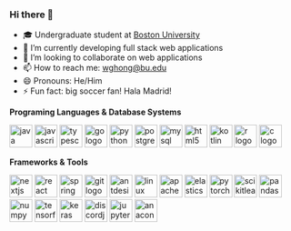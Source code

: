 ### Hi there 👋
- 🎓 Undergraduate student at [Boston University](https://www.bu.edu/)
- 🌱 I’m currently developing full stack web applications
- 👯 I’m looking to collaborate on web applications
- 📫 How to reach me: wghong@bu.edu
- 😄 Pronouns: He/Him
- ⚡ Fun fact: big soccer fan! Hala Madrid!
<!--
- 🔭 I’m currently working on ...
- 🤔 I’m looking for help with ...
- 💬 Ask me about ...
-->



**Programing Languages & Database Systems**
<div align="left">
  <img src="https://cdn.jsdelivr.net/gh/devicons/devicon/icons/java/java-original.svg" height="40" width="40" alt="java logo"  />
  <img src="https://cdn.jsdelivr.net/gh/devicons/devicon/icons/javascript/javascript-original.svg" height="40" width="40" alt="javascript logo"  />
  <img src="https://cdn.jsdelivr.net/gh/devicons/devicon/icons/typescript/typescript-original.svg" height="40" width="40" alt="typescript logo"  />
  <img src="https://cdn.jsdelivr.net/gh/devicons/devicon/icons/go/go-original.svg" height="40" width="40" alt="go logo" />
  <img src="https://cdn.jsdelivr.net/gh/devicons/devicon/icons/python/python-original.svg" height="40" width="40" alt="python logo"  />
  <img src="https://cdn.jsdelivr.net/gh/devicons/devicon/icons/postgresql/postgresql-original.svg" height="40" width="40" alt="postgresql logo"  />
  <img src="https://cdn.jsdelivr.net/gh/devicons/devicon/icons/mysql/mysql-original.svg" height="40" width="40" alt="mysql logo"  />
  <img src="https://cdn.jsdelivr.net/gh/devicons/devicon/icons/html5/html5-original.svg" height="40" width="40" alt="html5 logo" />
  <img src="https://cdn.jsdelivr.net/gh/devicons/devicon/icons/kotlin/kotlin-original.svg" height="40" width="40" alt="kotlin logo" />
  <img src="https://cdn.jsdelivr.net/gh/devicons/devicon/icons/r/r-original.svg" height="40" width="40" alt="r logo"  />
  <img src="https://cdn.jsdelivr.net/gh/devicons/devicon/icons/c/c-original.svg" height="40" width="40" alt="c logo"  />

    
</div>

**Frameworks & Tools**
<div align="left">
  <img src="https://cdn.jsdelivr.net/gh/devicons/devicon/icons/nextjs/nextjs-original.svg" height="40" width="40" alt="nextjs logo" />
  <img src="https://cdn.jsdelivr.net/gh/devicons/devicon/icons/react/react-original.svg" height="40" width="40" alt="react logo" />
  <img src="https://cdn.jsdelivr.net/gh/devicons/devicon/icons/spring/spring-original.svg" height="40" width="40" alt="spring logo" />
  <img src="https://cdn.jsdelivr.net/gh/devicons/devicon/icons/git/git-original.svg" height="40" width="40" alt="git logo"  />
  <img src="https://cdn.jsdelivr.net/gh/devicons/devicon/icons/antdesign/antdesign-original.svg" height="40" width="40" alt="antdesign logo" />
  <img src="https://cdn.jsdelivr.net/gh/devicons/devicon/icons/linux/linux-original.svg" height="40" width="40" alt="linux logo"  />
  <img src="https://cdn.jsdelivr.net/gh/devicons/devicon/icons/apachespark/apachespark-original.svg" height="40" width="40" alt="apachespark logo" />
  <img src="https://cdn.jsdelivr.net/gh/devicons/devicon/icons/elasticsearch/elasticsearch-original.svg" height="40" width="40" alt="elasticsearch logo" />
  <img src="https://cdn.jsdelivr.net/gh/devicons/devicon/icons/pytorch/pytorch-original.svg" height="40" width="40" alt="pytorch logo" />
  <img src="https://cdn.jsdelivr.net/gh/devicons/devicon/icons/scikitlearn/scikitlearn-original.svg" height="40" width="40" alt="scikitlearn logo" />
  <img src="https://cdn.jsdelivr.net/gh/devicons/devicon/icons/pandas/pandas-original.svg" height="40" width="40" alt="pandas logo"  />
  <img src="https://cdn.jsdelivr.net/gh/devicons/devicon/icons/numpy/numpy-original.svg" height="40" width="40" alt="numpy logo"  />
  <img src="https://cdn.jsdelivr.net/gh/devicons/devicon/icons/tensorflow/tensorflow-original.svg" height="40" width="40" alt="tensorflow logo" />
  <img src="https://cdn.jsdelivr.net/gh/devicons/devicon/icons/keras/keras-original.svg" height="40" width="40" alt="keras logo" />
  <img src="https://cdn.jsdelivr.net/gh/devicons/devicon/icons/discordjs/discordjs-original.svg" height="40" width="40" alt="discordjs logo" />
  <img src="https://cdn.jsdelivr.net/gh/devicons/devicon/icons/jupyter/jupyter-original.svg" height="40" width="40" alt="jupyter logo"  />
  <img src="https://cdn.jsdelivr.net/gh/devicons/devicon/icons/anaconda/anaconda-original.svg" height="40" width="40" alt="anaconda logo"  />
</div>
